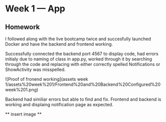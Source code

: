 # Week 1 — App 

## Homework

I followed along with the live bootcamp twice and succesfully launched Docker and have the backend and frontend working.

Successfully connected the backend port 4567 to display code, had errors initialy due to naming of class in app.py, worked through it by searching through the code and replacing with either correctly spelled Notifications or ShowActivity was misspelled.

![Proof of fronend working](assets week 1/assets%20week%201/Frontend%20and%20Backend%20Configured%20week%201.png)

Backend had similiar errors but able to find and fix. Frontend and backend is working and displaing notification page as expected.

** insert image **





